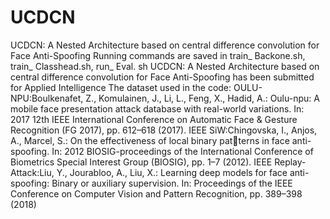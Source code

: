 # UCDCN
UCDCN: A Nested Architecture based on central difference convolution for Face Anti-Spoofing
Running commands are saved in train_ Backone.sh, train_ Classhead.sh, run_ Eval. sh
UCDCN: A Nested Architecture based on central difference convolution for Face Anti-Spoofing has been submitted for Applied Intelligence
The dataset used in the code:
OULU-NPU:Boulkenafet, Z., Komulainen, J., Li, L., Feng, X., Hadid, A.: Oulu-npu: A mobile
face presentation attack database with real-world variations. In: 2017 12th IEEE
International Conference on Automatic Face & Gesture Recognition (FG 2017),
pp. 612–618 (2017). IEEE
SiW:Chingovska, I., Anjos, A., Marcel, S.: On the effectiveness of local binary patterns in face anti-spoofing. In: 2012 BIOSIG-proceedings of the International
Conference of Biometrics Special Interest Group (BIOSIG), pp. 1–7 (2012). IEEE
Replay-Attack:Liu, Y., Jourabloo, A., Liu, X.: Learning deep models for face anti-spoofing:
Binary or auxiliary supervision. In: Proceedings of the IEEE Conference on
Computer Vision and Pattern Recognition, pp. 389–398 (2018)
